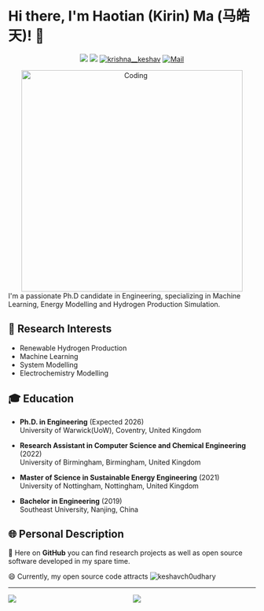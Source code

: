 # Hi there, I'm Haotian (Kirin) Ma (马皓天)! 👋

<div  align="center">    


[![](https://img.shields.io/badge/linkedin-%230077B5.svg?&style=for-the-badge&logo=linkedin&logoColor=white)](https://www.linkedin.com/in/htma/) 
[![](https://img.shields.io/badge/twitter-%230077B5.svg?&style=for-the-badge&logo=twitter&logoColor=white)](https://twitter.com/mahaotian10) 
<a href="https://KeshavCh0udhary.github.io" target="blank"><img src="https://img.shields.io/badge/Portfolio_-000?style=for-the-badge&logo=ko-fi&logoColor=gold" alt="krishna__keshav" /></a> 
<a href="mailto:haotianteemo@outlook.com" target="blank"><img src="https://img.shields.io/badge/Reach_to_me_via_Mail_-000?style=for-the-badge&logo=gmail&logoColor=pink" alt="Mail" /></a> 
</div>
<div  align="center">    
<img align="center" alt="Coding" width="450" src="https://baltictransportjournal.com/assets/files/news/hydrogen-produksjon-ny-eng.gif">
</div>
I'm a passionate Ph.D candidate in Engineering, specializing in Machine Learning, Energy Modelling and Hydrogen Production Simulation.

## 🔬 Research Interests

- Renewable Hydrogen Production
- Machine Learning
- System Modelling
- Electrochemistry Modelling

<!--
## 🔧 Skills

- **Languages:** C/C++, Python, OCAML
- **Frameworks:** React, Node.js, Express.js, Django
- **Databases:** MongoDB, MySQL, PostgreSQL
- **Tools:** Git, Docker, VS Code, Jupyter Notebook
-->

## 🎓 Education

- **Ph.D. in Engineering** (Expected 2026)  
  University of Warwick(UoW), Coventry, United Kingdom

- **Research Assistant in Computer Science and Chemical Engineering** (2022)  
  University of Birmingham, Birmingham, United Kingdom

- **Master of Science in Sustainable Energy Engineering** (2021)  
  University of Nottingham, Nottingham, United Kingdom
  
- **Bachelor in Engineering** (2019)  
  Southeast University, Nanjing, China

## 🌐 Personal Description

🧠 Here on **GitHub** you can find research projects as well as open source software developed in my spare time.

😄 Currently, my open source code attracts  <img src="https://komarev.com/ghpvc/?username=keshavch0udhary&label=Visitors&color=0e75b6&style=flat" alt="keshavch0udhary" /> </p>

---
 
<div  align="center">   

 <img align="left" src="https://github-readme-stats.vercel.app/api?username=TSdreamer&count_private=true&show_icons=false&theme=default" />

<img align="center" src="https://github-readme-stats.vercel.app/api/top-langs/?username=davidstutz&theme=default&show_icons=true" />


</div>


